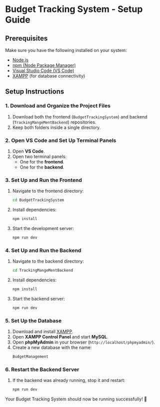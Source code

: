 # Budget Tracking System - Setup Guide

## Prerequisites
Make sure you have the following installed on your system:
- [Node.js](https://nodejs.org/)
- [npm (Node Package Manager)](https://www.npmjs.com/)
- [Visual Studio Code (VS Code)](https://code.visualstudio.com/)
- [XAMPP](https://www.apachefriends.org/) (for database connectivity)

## Setup Instructions

### 1. Download and Organize the Project Files
1. Download both the frontend (`BudgetTrackingSystem`) and backend (`TrackingMangeMentBackend`) repositories.
2. Keep both folders inside a single directory.

### 2. Open VS Code and Set Up Terminal Panels
1. Open **VS Code**.
2. Open two terminal panels:
   - One for the **frontend**.
   - One for the **backend**.

### 3. Set Up and Run the Frontend
1. Navigate to the frontend directory:
   ```sh
   cd BudgetTrackingSystem
   ```
2. Install dependencies:
   ```sh
   npm install
   ```
3. Start the development server:
   ```sh
   npm run dev
   ```

### 4. Set Up and Run the Backend
1. Navigate to the backend directory:
   ```sh
   cd TrackingMangeMentBackend
   ```
2. Install dependencies:
   ```sh
   npm install
   ```
3. Start the backend server:
   ```sh
   npm run dev
   ```

### 5. Set Up the Database
1. Download and install [XAMPP](https://www.apachefriends.org/).
2. Open **XAMPP Control Panel** and start **MySQL**.
3. Open **phpMyAdmin** in your browser (`http://localhost/phpmyadmin/`).
4. Create a new database with the name:
   ```sh
   BudgetManagement
   ```

### 6. Restart the Backend Server
1. If the backend was already running, stop it and restart:
   ```sh
   npm run dev
   ```

Your Budget Tracking System should now be running successfully! 🎉

